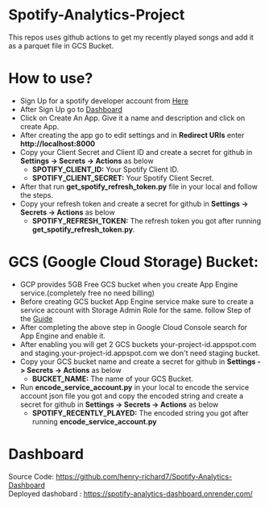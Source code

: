 # Spotify-Analytics-Project
This repos uses github actions to get my recently played songs and add it as a parquet file in GCS Bucket.

# How to use?

* Sign Up for a spotify developer account from [Here](https://developer.spotify.com/)
* After Sign Up go to [Dashboard](https://developer.spotify.com/dashboard/)
* Click on Create An App. Give it a name and description and click on create App.
* After creating the app go to edit settings and in **Redirect URIs** enter **http://localhost:8000**
* Copy your Client Secret and Client ID and create a secret for github in **Settings -> Secrets -> Actions** as below
  - **SPOTIFY_CLIENT_ID:** Your Spotify Client ID.
  - **SPOTIFY_CLIENT_SECRET:** Your Spotify Client Secret.
* After that run **get_spotify_refresh_token.py** file in your local and follow the steps.
* Copy your refresh token and create a secret for github in **Settings -> Secrets -> Actions** as below
  - **SPOTIFY_REFRESH_TOKEN:** The refresh token you got after running **get_spotify_refresh_token.py**.

# GCS (Google Cloud Storage) Bucket:
* GCP provides 5GB Free GCS bucket when you create App Engine service.(completely free no need billing)
* Before creating GCS bucket App Engine service make sure to create a service account with Storage Admin Role for the same. follow Step of the [Guide](https://support.google.com/a/answer/7378726?hl=en)
* After completing the above step in Google Cloud Console search for App Engine and enable it.
* After enabling you will get 2 GCS buckets your-project-id.appspot.com and staging.your-project-id.appspot.com we don't need staging bucket.
* Copy your GCS bucket name and create a secret for github in **Settings -> Secrets -> Actions** as below
   - **BUCKET_NAME:** The name of your GCS Bucket.
* Run **encode_service_account.py** in your local to encode the service account json file you got and copy the encoded string and create a secret for github in **Settings -> Secrets -> Actions** as below
  - **SPOTIFY_RECENTLY_PLAYED:** The encoded string you got after running **encode_service_account.py**

# Dashboard
Source Code: https://github.com/henry-richard7/Spotify-Analytics-Dashboard
<br/>
Deployed dashobard : https://spotify-analytics-dashboard.onrender.com/
